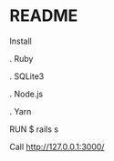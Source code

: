# README

Install 

. Ruby

. SQLite3

. Node.js

. Yarn

RUN $ rails s

Call http://127.0.0.1:3000/

